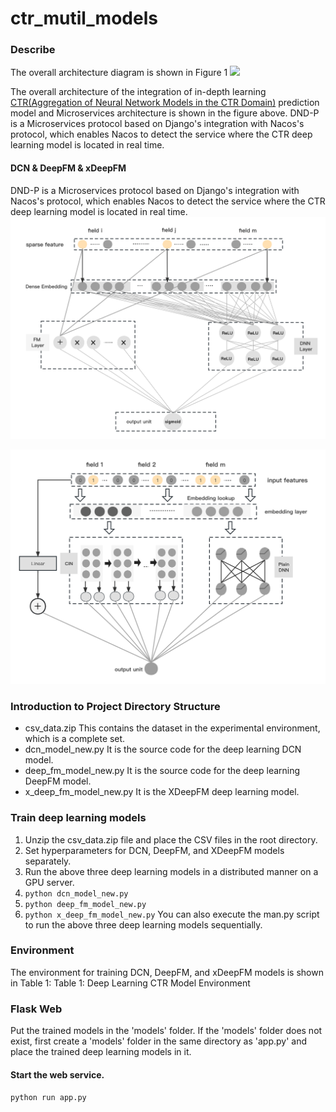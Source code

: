 # ctr_mutil_models 

### Describe
The overall architecture diagram is shown in Figure 1
<img src="https://photo.baidu.com/photo/web/album/3397395968949156685">

The overall architecture of the integration of in-depth learning <a href="https://github.com/wzhe06/Ad-papers">CTR(Aggregation of Neural Network Models in the CTR Domain)</a> prediction model and Microservices architecture is shown in the figure above. DND-P is a Microservices protocol based on Django's integration with Nacos's protocol, which enables Nacos to detect the service where the CTR deep learning model is located in real time.

#### DCN & DeepFM & xDeepFM

DND-P is a Microservices protocol based on Django's integration with Nacos's protocol, which enables Nacos to detect the service where the CTR deep learning model is located in real time.
<img src="./pictures/DeepFM模型结构.png">

<img src="./pictures/xDeepFM.png">

### Introduction to Project Directory Structure

* csv_data.zip  This contains the dataset in the experimental environment, which is a complete set.
* dcn_model_new.py It is the source code for the deep learning DCN model.
* deep_fm_model_new.py It is the source code for the deep learning DeepFM model.
* x_deep_fm_model_new.py It is the XDeepFM deep learning model.

### Train deep learning models
1. Unzip the csv_data.zip file and place the CSV files in the root directory.
2. Set hyperparameters for DCN, DeepFM, and XDeepFM models separately.
3. Run the above three deep learning models in a distributed manner on a GPU server. 
4. `python dcn_model_new.py`
5. `python deep_fm_model_new.py`
6. `python x_deep_fm_model_new.py`
You can also execute the man.py script to run the above three deep learning models sequentially.

### Environment
The environment for training DCN, DeepFM, and xDeepFM models is shown in Table 1:
Table 1: Deep Learning CTR Model Environment
 
### Flask Web
Put the trained models in the 'models' folder. If the 'models' folder does not exist, 
first create a 'models' folder in the same directory as 'app.py' and place the trained deep learning models in it.
#### Start the web service.
`python run app.py` 
